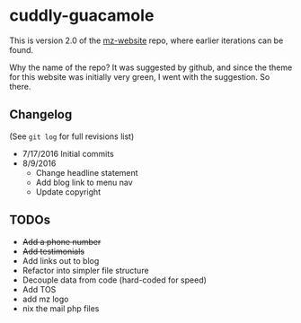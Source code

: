 # cuddly-guacamole


This is version 2.0 of the [mz-website](https://github.com/mikezawitkowski/mz-website) repo, where earlier iterations can be found.

Why the name of the repo? It was suggested by github, and since the theme for this website was initially very green, I went with the suggestion. So there.

## Changelog

(See `git log` for full revisions list)

 - 7/17/2016 Initial commits
 - 8/9/2016
   - Change headline statement
   - Add blog link to menu nav
   - Update copyright


## TODOs
 - ~~Add a phone number~~
 - ~~Add testimonials~~
 - Add links out to blog
 - Refactor into simpler file structure
 - Decouple data from code (hard-coded for speed)
 - Add TOS
 - add mz logo
 - nix the mail php files
